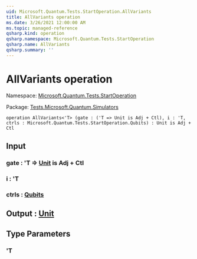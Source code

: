 ```yaml
---
uid: Microsoft.Quantum.Tests.StartOperation.AllVariants
title: AllVariants operation
ms.date: 3/26/2021 12:00:00 AM
ms.topic: managed-reference
qsharp.kind: operation
qsharp.namespace: Microsoft.Quantum.Tests.StartOperation
qsharp.name: AllVariants
qsharp.summary: ''
---
```


# AllVariants operation

Namespace: [Microsoft.Quantum.Tests.StartOperation](xref:Microsoft.Quantum.Tests.StartOperation)

Package: [Tests.Microsoft.Quantum.Simulators](https://nuget.org/packages/Tests.Microsoft.Quantum.Simulators)




```qsharp
operation AllVariants<'T> (gate : ('T => Unit is Adj + Ctl), i : 'T, ctrls : Microsoft.Quantum.Tests.StartOperation.Qubits) : Unit is Adj + Ctl
```


## Input

### gate : 'T => [Unit](xref:microsoft.quantum.lang-ref.unit)  is Adj + Ctl




### i : 'T




### ctrls : [Qubits](xref:Microsoft.Quantum.Tests.StartOperation.Qubits)





## Output : [Unit](xref:microsoft.quantum.lang-ref.unit)



## Type Parameters

### 'T

